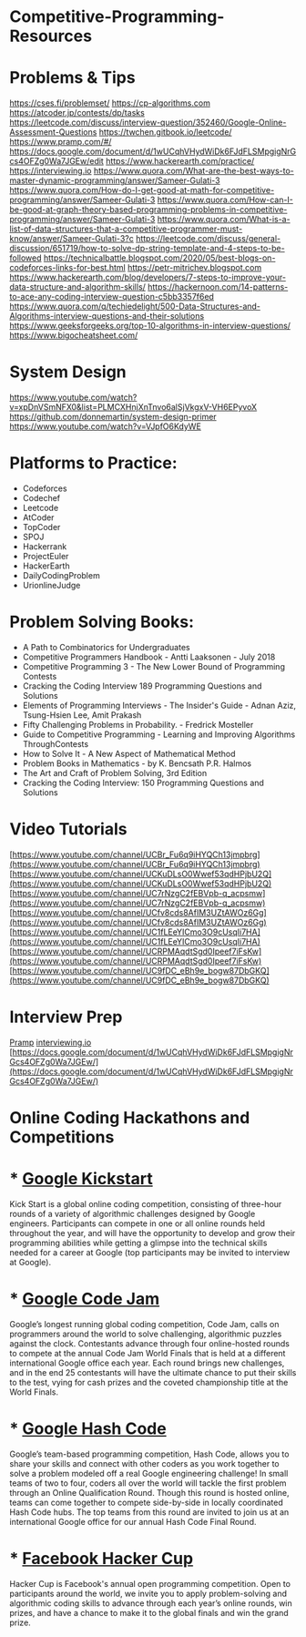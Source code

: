 # Competitive-Programming-Resources

# Problems & Tips
https://cses.fi/problemset/
https://cp-algorithms.com
https://atcoder.jp/contests/dp/tasks
https://leetcode.com/discuss/interview-question/352460/Google-Online-Assessment-Questions
https://twchen.gitbook.io/leetcode/
https://www.pramp.com/#/
https://docs.google.com/document/d/1wUCqhVHydWiDk6FJdFLSMpgigNrGcs4OFZg0Wa7JGEw/edit
https://www.hackerearth.com/practice/
https://interviewing.io
https://www.quora.com/What-are-the-best-ways-to-master-dynamic-programming/answer/Sameer-Gulati-3
https://www.quora.com/How-do-I-get-good-at-math-for-competitive-programming/answer/Sameer-Gulati-3
https://www.quora.com/How-can-I-be-good-at-graph-theory-based-programming-problems-in-competitive-programming/answer/Sameer-Gulati-3
https://www.quora.com/What-is-a-list-of-data-structures-that-a-competitive-programmer-must-know/answer/Sameer-Gulati-3?c
https://leetcode.com/discuss/general-discussion/651719/how-to-solve-dp-string-template-and-4-steps-to-be-followed
https://technicalbattle.blogspot.com/2020/05/best-blogs-on-codeforces-links-for-best.html
https://petr-mitrichev.blogspot.com
https://www.hackerearth.com/blog/developers/7-steps-to-improve-your-data-structure-and-algorithm-skills/
https://hackernoon.com/14-patterns-to-ace-any-coding-interview-question-c5bb3357f6ed
https://www.quora.com/q/techiedelight/500-Data-Structures-and-Algorithms-interview-questions-and-their-solutions
https://www.geeksforgeeks.org/top-10-algorithms-in-interview-questions/
https://www.bigocheatsheet.com/

# System Design
https://www.youtube.com/watch?v=xpDnVSmNFX0&list=PLMCXHnjXnTnvo6alSjVkgxV-VH6EPyvoX
https://github.com/donnemartin/system-design-primer
https://www.youtube.com/watch?v=VJpfO6KdyWE

# Platforms to Practice:
* Codeforces
* Codechef
* Leetcode
* AtCoder
* TopCoder
* SPOJ
* Hackerrank
* ProjectEuler
* HackerEarth
* DailyCodingProblem
* UrionlineJudge

# Problem Solving Books:
* A Path to Combinatorics for Undergraduates
* Competitive Programmers Handbook - Antti Laaksonen - July 2018
* Competitive Programming 3 - The New Lower Bound of Programming Contests
* Cracking the Coding Interview 189 Programming Questions and Solutions
* Elements of Programming Interviews - The Insider's Guide - Adnan Aziz, Tsung-Hsien Lee, Amit Prakash
* Fifty Challenging Problems in Probability. - Fredrick Mosteller
* Guide to Competitive Programming - Learning and Improving Algorithms ThroughContests
* How to Solve It - A New Aspect of Mathematical Method
* Problem Books in Mathematics - by K. Bencsath P.R. Halmos
* The Art and Craft of Problem Solving, 3rd Edition
* Cracking the Coding Interview: 150 Programming Questions and Solutions

#  Video Tutorials
[https://www.youtube.com/channel/UCBr_Fu6q9iHYQCh13jmpbrg](https://www.youtube.com/channel/UCBr_Fu6q9iHYQCh13jmpbrg)
[https://www.youtube.com/channel/UCKuDLsO0Wwef53qdHPjbU2Q](https://www.youtube.com/channel/UCKuDLsO0Wwef53qdHPjbU2Q)
[https://www.youtube.com/channel/UC7rNzgC2fEBVpb-q_acpsmw](https://www.youtube.com/channel/UC7rNzgC2fEBVpb-q_acpsmw)
[https://www.youtube.com/channel/UCfv8cds8AfIM3UZtAWOz6Gg](https://www.youtube.com/channel/UCfv8cds8AfIM3UZtAWOz6Gg)
[https://www.youtube.com/channel/UC1fLEeYICmo3O9cUsqIi7HA](https://www.youtube.com/channel/UC1fLEeYICmo3O9cUsqIi7HA)
[https://www.youtube.com/channel/UCRPMAqdtSgd0Ipeef7iFsKw](https://www.youtube.com/channel/UCRPMAqdtSgd0Ipeef7iFsKw)
[https://www.youtube.com/channel/UC9fDC_eBh9e_bogw87DbGKQ](https://www.youtube.com/channel/UC9fDC_eBh9e_bogw87DbGKQ)

# Interview Prep
[Pramp](https://www.pramp.com/#/)
[interviewing.io](https://interviewing.io/)
[https://docs.google.com/document/d/1wUCqhVHydWiDk6FJdFLSMpgigNrGcs4OFZg0Wa7JGEw/](https://docs.google.com/document/d/1wUCqhVHydWiDk6FJdFLSMpgigNrGcs4OFZg0Wa7JGEw/)

# Online Coding Hackathons and Competitions
# * [Google Kickstart](https://codingcompetitions.withgoogle.com/kickstart)
Kick Start is a global online coding competition, consisting of three-hour rounds of a variety of algorithmic challenges designed by Google engineers. Participants can compete in one or all online rounds held throughout the year, and will have the opportunity to develop and grow their programming abilities while getting a glimpse into the technical skills needed for a career at Google (top participants may be invited to interview at Google).

# * [Google Code Jam](https://codingcompetitions.withgoogle.com/codejam)
Google’s longest running global coding competition, Code Jam, calls on programmers around the world to solve challenging, algorithmic puzzles against the clock. Contestants advance through four online-hosted rounds to compete at the annual Code Jam World Finals that is held at a different international Google office each year. Each round brings new challenges, and in the end 25 contestants will have the ultimate chance to put their skills to the test, vying for cash prizes and the coveted championship title at the World Finals.

# * [Google Hash Code](https://codingcompetitions.withgoogle.com/hashcode/)
Google’s team-based programming competition, Hash Code, allows you to share your skills and connect with other coders as you work together to solve a problem modeled off a real Google engineering challenge! In small teams of two to four, coders all over the world will tackle the first problem through an Online Qualification Round. Though this round is hosted online, teams can come together to compete side-by-side in locally coordinated Hash Code hubs. The top teams from this round are invited to join us at an international Google office for our annual Hash Code Final Round.

# * [Facebook Hacker Cup](https://www.facebook.com/codingcompetitions/hacker-cup/)
Hacker Cup is Facebook's annual open programming competition. Open to participants around the world, we invite you to apply problem-solving and algorithmic coding skills to advance through each year’s online rounds, win prizes, and have a chance to make it to the global finals and win the grand prize.

